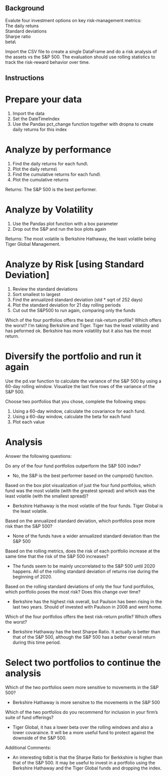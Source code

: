 ## Background

Evalute four investment options on key risk-management metrics:\
The daily retuns\
Standard deviations\
Sharpe ratio\
beta\

Import the CSV file to create a single DataFrame and do a risk analysis of the assets vs the S&P 500. The evaluation should use rolling statistics to track the risk-reward behavior over time.

## Instructions
# Prepare your data
1) Import the data
2) Set the DateTimeIndex
3) Use the Pandas pct_change function together with dropna to create daily returns for this index

# Analyze by performance
1) Find the daily returns for each fund\
2) Plot the daily returns\
3) Find the cumulative returns for each fund\
4) Plot the cumulative returns

Returns: The S&P 500 is the best performer.

# Analyze by Volatility
1) Use the Pandas plot function with a box parameter
2) Drop out the S&P and run the box plots again

Returns: The most volatile is Berkshire Hathaway, the least volatile being Tiger Global Management.

# Analyze by Risk [using Standard Deviation]
1) Review the standard deviations
2) Sort smallest to largest
3) Find the annualized standard deviation (std * sqrt of 252 days)
4) Plot the standard deviation for 21 day rolling periods
5) Cut out the S&P500 to run again, comparing only the funds

Which of the four portfolios offers the best risk-return profile? Which offers the worst?
I'm taking Berkshire and Tiger. Tiger has the least volatility and has peformed ok. Berkshire has more volatility but it also has the most return.

# Diversify the portfolio and run it again

Use the pd.var function to calculate the variance of the S&P 500 by using a 60-day rolling window. Visualize the last five rows of the variance of the S&P 500.

Choose two portfolios that you chose, complete the following steps:

1) Using a 60-day window, calculate the covariance for each fund.
2) Using a 60-day window, calculate the beta for each fund
3) Plot each value


# Analysis

Answer the following questions:

Do any of the four fund portfolios outperform the S&P 500 index? 
- No, the S&P is the best performer based on the cumprod() function.

Based on the box plot visualization of just the four fund portfolios, which fund was the most volatile (with the greatest spread) and which was the least volatile (with the smallest spread)?
- Berkshire Hathaway is the most volatile of the four funds. Tiger Global is the least volatile. 

Based on the annualized standard deviation, which portfolios pose more risk than the S&P 500?
- None of the funds have a wider annualized standard deviation than the S&P 500

Based on the rolling metrics, does the risk of each portfolio increase at the same time that the risk of the S&P 500 increases?
- The funds seem to be mainly uncorrelated to the S&P 500 until 2020 happens. All of the rolling standard deviation of returns rise during the beginning of 2020.

Based on the rolling standard deviations of only the four fund portfolios, which portfolio poses the most risk? Does this change over time?
- Berkshire has the highest risk overall, but Paulson has been rising in the last two years. Should of invested with Paulson in 2008 and went home.

Which of the four portfolios offers the best risk-return profile? Which offers the worst? 
- Berkshire Hathaway has the best Sharpe Ratio. It actually is better than that of the S&P 500, although the S&P 500 has a better overall return during this time period. 

# Select two portfolios to continue the analysis
Which of the two portfolios seem more sensitive to movements in the S&P 500?
- Berkshire Hathaway is more sensitve to the movements in the S&P 500

Which of the two portfolios do you recommend for inclusion in your firm’s suite of fund offerings?
- Tiger Global, it has a lower beta over the rolling windows and also a lower covaraince. It will be a more useful fund to protect against the downside of the S&P 500.

Additional Comments:
- An interesting tidbit is that the Sharpe Ratio for Berkkshire is higher than that of the S&P 500. It may be useful to invest in a portfolio using the Berkshire Hathaway and the Tiger Global funds and dropping the index. 

